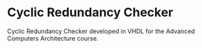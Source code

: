 # Cyclic Redundancy Checker
Cyclic Redundancy Checker developed in VHDL for the Advanced Computers Architecture course.
